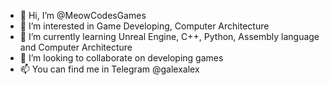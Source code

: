 - 👋 Hi, I’m @MeowCodesGames
- 👀 I’m interested in Game Developing, Computer Architecture
- 🌱 I’m currently learning Unreal Engine, C++, Python, Assembly language and Computer Architecture
- 💞️ I’m looking to collaborate on developing games
- 📫 You can find me in Telegram @galexalex

<!---
MeowCodesGames/MeowCodesGames is a ✨ special ✨ repository because its `README.md` (this file) appears on your GitHub profile.
You can click the Preview link to take a look at your changes.
--->
